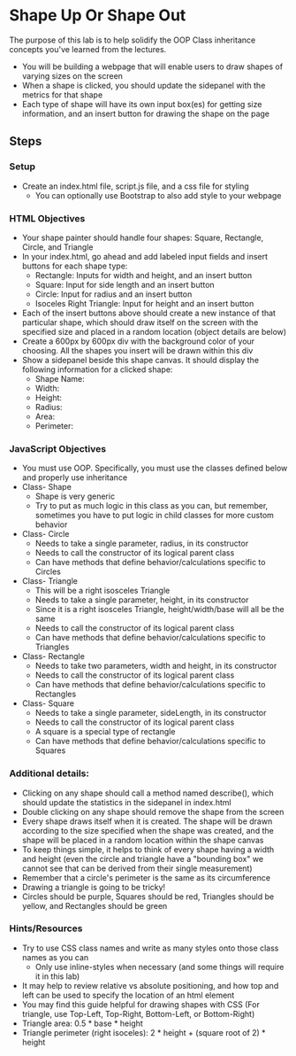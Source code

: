 # Shape Up Or Shape Out
The purpose of this lab is to help solidify the OOP Class inheritance concepts you've learned from the lectures.

- You will be building a webpage that will enable users to draw shapes of varying sizes on the screen
- When a shape is clicked, you should update the sidepanel with the metrics for that shape
- Each type of shape will have its own input box(es) for getting size information, and an insert button for drawing the shape on the page

## Steps
### Setup
- Create an index.html file, script.js file, and a css file for styling
    - You can optionally use Bootstrap to also add style to your webpage

### HTML Objectives
- Your shape painter should handle four shapes: Square, Rectangle, Circle, and Triangle
- In your index.html, go ahead and add labeled input fields and insert buttons for each shape type:
    - Rectangle: Inputs for width and height, and an insert button
    - Square: Input for side length and an insert button
    - Circle: Input for radius and an insert button
    - Isoceles Right Triangle: Input for height and an insert button
- Each of the insert buttons above should create a new instance of that particular shape, which should draw itself on the screen with the specified size and placed in a random location (object details are below)
- Create a 600px by 600px div with the background color of your choosing. All the shapes you insert will be drawn within this div
- Show a sidepanel beside this shape canvas. It should display the following information for a clicked shape:
    - Shape Name:
    - Width:
    - Height:
    - Radius:
    - Area:
    - Perimeter:

### JavaScript Objectives
- You must use OOP. Specifically, you must use the classes defined below and properly use inheritance
- Class- Shape
    - Shape is very generic
    - Try to put as much logic in this class as you can, but remember, sometimes you have to put logic in child classes for more custom behavior
- Class- Circle
    - Needs to take a single parameter, radius, in its constructor
    - Needs to call the constructor of its logical parent class
    - Can have methods that define behavior/calculations specific to Circles
- Class- Triangle
    - This will be a right isosceles Triangle
    - Needs to take a single parameter, height, in its constructor
    - Since it is a right isosceles Triangle, height/width/base will all be the same
    - Needs to call the constructor of its logical parent class
    - Can have methods that define behavior/calculations specific to Triangles
- Class- Rectangle
    - Needs to take two parameters, width and height, in its constructor
    - Needs to call the constructor of its logical parent class
    - Can have methods that define behavior/calculations specific to Rectangles
- Class- Square
    - Needs to take a single parameter, sideLength, in its constructor
    - Needs to call the constructor of its logical parent class
    - A square is a special type of rectangle
    - Can have methods that define behavior/calculations specific to Squares

### Additional details:
- Clicking on any shape should call a method named describe(), which should update the statistics in the sidepanel in index.html
- Double clicking on any shape should remove the shape from the screen
- Every shape draws itself when it is created. The shape will be drawn according to the size specified when the shape was created, and the shape will be placed in a random location within the shape canvas
- To keep things simple, it helps to think of every shape having a width and height (even the circle and triangle have a "bounding box" we cannot see that can be derived from their single measurement)
- Remember that a circle's perimeter is the same as its circumference
- Drawing a triangle is going to be tricky!
- Circles should be purple, Squares should be red, Triangles should be yellow, and Rectangles should be green

### Hints/Resources
- Try to use CSS class names and write as many styles onto those class names as you can
    - Only use inline-styles when necessary (and some things will require it in this lab)
- It may help to review relative vs absolute positioning, and how top and left can be used to specify the location of an html element
- You may find this guide helpful for drawing shapes with CSS (For triangle, use Top-Left, Top-Right, Bottom-Left, or Bottom-Right)
- Triangle area: 0.5 * base * height
- Triangle perimeter (right isoceles): 2 * height + (square root of 2) * height